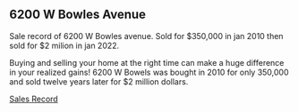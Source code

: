 ## 6200 W Bowles Avenue

Sale record of 6200 W Bowles avenue. Sold for $350,000 in jan 2010 then sold for $2 milion in jan 2022. 

Buying and selling your home at the right time can make a huge difference in your realized gains! 6200 W Bowels was bought in 2010 for only 350,000 and sold twelve years later for $2 million dollars.

[Sales Record](https://www.redfin.com/CO/Littleton/6200-W-Bowles-Ave-80123/home/34601774)
